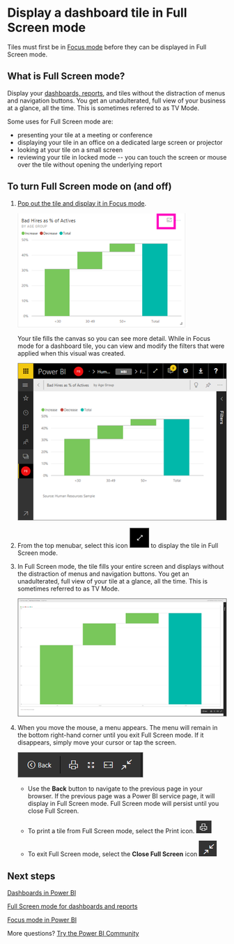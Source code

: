 <properties
   pageTitle="Display a dashboard tile in full screen mode (TV mode)"
   description="Display a dashboard tile in full screen TV mode"
   services="powerbi"
   documentationCenter=""
   authors="mihart"
   manager="erikre"
   backup=""
   editor=""
   tags=""
   qualityFocus="no"
   qualityDate=""/>

<tags
   ms.service="powerbi"
   ms.devlang="NA"
   ms.topic="article"
   ms.tgt_pltfrm="NA"
   ms.workload="powerbi"
   ms.date="05/03/2017"
   ms.author="mihart"/>

# Display a dashboard tile in Full Screen mode

Tiles must first be in [Focus mode](powerbi-service-display-dash-in-focus-mode.md) before they can be displayed in Full Screen mode.

## What is Full Screen mode?

Display your [dashboards, reports](powerbi-service-dash-and-reports-fullscreen.md), and tiles without the distraction of menus and navigation buttons.  You get an unadulterated, full view of your business at a glance, all the time. This is sometimes referred to as TV Mode.

Some uses for Full Screen mode are:

- presenting your tile at a meeting or conference
- displaying your tile in an office on a dedicated large screen or projector
- looking at your tile on a small screen
- reviewing your tile in locked mode -- you can touch the screen or mouse over the tile without opening the underlying report


## To turn Full Screen mode on (and off)

1. [Pop out the tile and display it in Focus mode](powerbi-service-display-dash-in-focus-mode.md).

    ![](media/powerbi-service-display-tile-in-full-screen-mode/power-bi-focus.png)

    Your tile fills the canvas so you can see more detail. While in Focus mode for a dashboard tile, you can view and modify the filters that were applied when this visual was created.

    ![](media/powerbi-service-display-tile-in-full-screen-mode/power-bi-focus3.png)

2. From the top menubar, select this icon    ![](media/powerbi-service-display-tile-in-full-screen-mode/powerbi-full-screen-icon.png) to display the tile in Full Screen mode.

3.  In Full Screen mode, the tile fills your entire screen and displays without the distraction of menus and navigation buttons.  You get an unadulterated, full view of your tile at a glance, all the time. This is sometimes referred to as TV Mode.

    ![](media/powerbi-service-display-tile-in-full-screen-mode/power-bi-fullscreen.png)

4. When you move the mouse, a menu appears. The menu will remain in the bottom right-hand corner until you exit Full Screen mode. If it disappears, simply move your cursor or tap the screen.

    ![](media/powerbi-service-display-tile-in-full-screen-mode/power-bi-menu.png)

    -    Use the **Back** button to navigate to the previous page in your browser. If the previous page was a Power BI service page, it will display in Full Screen mode.  Full Screen mode will persist until you close Full Screen.

    -    To print a tile from Full Screen mode, select the Print icon.
![](media/powerbi-service-dash-and-reports-fullscreen/print-icon.png)

    -    To exit Full Screen mode, select the **Close Full Screen** icon ![](media/powerbi-service-display-tile-in-full-screen-mode/power-bi-close-full-screen.png)

## Next steps

[Dashboards in Power BI](powerbi-service-dashboards.md)

[Full Screen mode for dashboards and reports](powerbi-service-dash-and-reports-fullscreen.md)

[Focus mode in Power BI](powerbi-service-display-dash-in-focus-mode.md)

More questions? [Try the Power BI Community](http://community.powerbi.com/)
